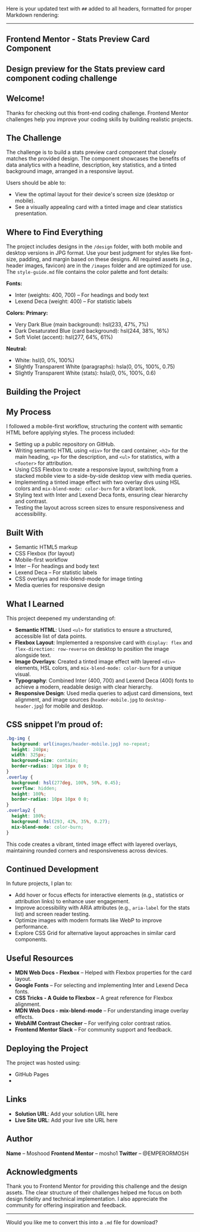 Here is your updated text with `##` added to all headers, formatted for proper Markdown rendering:

---

## Frontend Mentor - Stats Preview Card Component

## Design preview for the Stats preview card component coding challenge

## Welcome!

Thanks for checking out this front-end coding challenge.
Frontend Mentor challenges help you improve your coding skills by building realistic projects.

## The Challenge

The challenge is to build a stats preview card component that closely matches the provided design. The component showcases the benefits of data analytics with a headline, description, key statistics, and a tinted background image, arranged in a responsive layout.

Users should be able to:

- View the optimal layout for their device's screen size (desktop or mobile).
- See a visually appealing card with a tinted image and clear statistics presentation.

## Where to Find Everything

The project includes designs in the `/design` folder, with both mobile and desktop versions in JPG format. Use your best judgment for styles like font-size, padding, and margin based on these designs.
All required assets (e.g., header images, favicon) are in the `/images` folder and are optimized for use. The `style-guide.md` file contains the color palette and font details:

**Fonts:**

- Inter (weights: 400, 700) – For headings and body text
- Lexend Deca (weight: 400) – For statistic labels

**Colors:**
**Primary:**

- Very Dark Blue (main background): hsl(233, 47%, 7%)
- Dark Desaturated Blue (card background): hsl(244, 38%, 16%)
- Soft Violet (accent): hsl(277, 64%, 61%)

**Neutral:**

- White: hsl(0, 0%, 100%)
- Slightly Transparent White (paragraphs): hsla(0, 0%, 100%, 0.75)
- Slightly Transparent White (stats): hsla(0, 0%, 100%, 0.6)

## Building the Project

## My Process

I followed a mobile-first workflow, structuring the content with semantic HTML before applying styles. The process included:

- Setting up a public repository on GitHub.
- Writing semantic HTML using `<div>` for the card container, `<h2>` for the main heading, `<p>` for the description, and `<ul>` for statistics, with a `<footer>` for attribution.
- Using CSS Flexbox to create a responsive layout, switching from a stacked mobile view to a side-by-side desktop view with media queries.
- Implementing a tinted image effect with two overlay divs using HSL colors and `mix-blend-mode: color-burn` for a vibrant look.
- Styling text with Inter and Lexend Deca fonts, ensuring clear hierarchy and contrast.
- Testing the layout across screen sizes to ensure responsiveness and accessibility.

## Built With

- Semantic HTML5 markup
- CSS Flexbox (for layout)
- Mobile-first workflow
- Inter – For headings and body text
- Lexend Deca – For statistic labels
- CSS overlays and mix-blend-mode for image tinting
- Media queries for responsive design

## What I Learned

This project deepened my understanding of:

- **Semantic HTML**: Used `<ul>` for statistics to ensure a structured, accessible list of data points.
- **Flexbox Layout**: Implemented a responsive card with `display: flex` and `flex-direction: row-reverse` on desktop to position the image alongside text.
- **Image Overlays**: Created a tinted image effect with layered `<div>` elements, HSL colors, and `mix-blend-mode: color-burn` for a unique visual.
- **Typography**: Combined Inter (400, 700) and Lexend Deca (400) fonts to achieve a modern, readable design with clear hierarchy.
- **Responsive Design**: Used media queries to adjust card dimensions, text alignment, and image sources (`header-mobile.jpg` to `desktop-header.jpg`) for mobile and desktop.

## CSS snippet I’m proud of:

```css
.bg-img {
  background: url(images/header-mobile.jpg) no-repeat;
  height: 240px;
  width: 325px;
  background-size: contain;
  border-radius: 10px 10px 0 0;
}
.overlay {
  background: hsl(277deg, 100%, 50%, 0.45);
  overflow: hidden;
  height: 100%;
  border-radius: 10px 10px 0 0;
}
.overlay2 {
  height: 100%;
  background: hsl(293, 42%, 35%, 0.27);
  mix-blend-mode: color-burn;
}
```

This code creates a vibrant, tinted image effect with layered overlays, maintaining rounded corners and responsiveness across devices.

## Continued Development

In future projects, I plan to:

- Add hover or focus effects for interactive elements (e.g., statistics or attribution links) to enhance user engagement.
- Improve accessibility with ARIA attributes (e.g., `aria-label` for the stats list) and screen reader testing.
- Optimize images with modern formats like WebP to improve performance.
- Explore CSS Grid for alternative layout approaches in similar card components.

## Useful Resources

- **MDN Web Docs - Flexbox** – Helped with Flexbox properties for the card layout.
- **Google Fonts** – For selecting and implementing Inter and Lexend Deca fonts.
- **CSS Tricks - A Guide to Flexbox** – A great reference for Flexbox alignment.
- **MDN Web Docs - mix-blend-mode** – For understanding image overlay effects.
- **WebAIM Contrast Checker** – For verifying color contrast ratios.
- **Frontend Mentor Slack** – For community support and feedback.

## Deploying the Project

The project was hosted using:

- GitHub Pages
-

## Links

- **Solution URL**: Add your solution URL here
- **Live Site URL**: Add your live site URL here

## Author

**Name** – Moshood
**Frontend Mentor** – mosho1
**Twitter** – @EMPERORMOSH

## Acknowledgments

Thank you to Frontend Mentor for providing this challenge and the design assets. The clear structure of their challenges helped me focus on both design fidelity and technical implementation. I also appreciate the community for offering inspiration and feedback.

---

Would you like me to convert this into a `.md` file for download?
